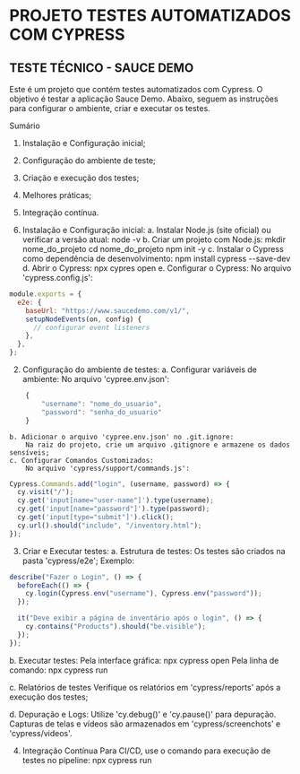 # PROJETO TESTES AUTOMATIZADOS COM CYPRESS

## TESTE TÉCNICO - SAUCE DEMO

Este é um projeto que contém testes automatizados com Cypress.
O objetivo é testar a aplicação Sauce Demo.
Abaixo, seguem as instruções para configurar o ambiente, criar e executar os testes.

Sumário

1. Instalação e Configuração inicial;
2. Configuração do ambiente de teste;
3. Criação e execução dos testes;
4. Melhores práticas;
5. Integração contínua.

6. Instalação e Configuração inicial:
   a. Instalar Node.js (site oficial) ou verificar a versão atual:
   node -v
   b. Criar um projeto com Node.js:
   mkdir nome_do_projeto
   cd nome_do_projeto
   npm init -y
   c. Instalar o Cypress como dependência de desenvolvimento:
   npm install cypress --save-dev
   d. Abrir o Cypress:
   npx cypres open
   e. Configurar o Cypress:
   No arquivo 'cypress.config.js':

```javascript
module.exports = {
  e2e: {
    baseUrl: "https://www.saucedemo.com/v1/",
    setupNodeEvents(on, config) {
      // configurar event listeners
    },
  },
};
```

2. Configuração do ambiente de testes:
   a. Configurar variáveis de ambiente:
   No arquivo 'cypree.env.json':

```javascript
    {
        "username": "nome_do_usuario",
        "password": "senha_do_usuario"
    }
```

    b. Adicionar o arquivo 'cypree.env.json' no .git.ignore:
        Na raiz do projeto, crie um arquivo .gitignore e armazene os dados sensíveis;
    c. Configurar Comandos Customizados:
        No arquivo 'cypress/support/commands.js':

```javascript
Cypress.Commands.add("login", (username, password) => {
  cy.visit("/");
  cy.get('input[name="user-name"]').type(username);
  cy.get('input[name="password"]').type(password);
  cy.get('input[type="submit"]').click();
  cy.url().should("include", "/inventory.html");
});
```

3. Criar e Executar testes:
   a. Estrutura de testes:
   Os testes são criados na pasta 'cypress/e2e';
   Exemplo:

```javascript
describe("Fazer o Login", () => {
  beforeEach(() => {
    cy.login(Cypress.env("username"), Cypress.env("password"));
  });

  it("Deve exibir a página de inventário após o login", () => {
    cy.contains("Products").should("be.visible");
  });
});
```

b. Executar testes:
Pela interface gráfica:
npx cypress open
Pela linha de comando:
npx cypress run

c. Relatórios de testes
Verifique os relatórios em 'cypress/reports' após a execução dos testes;

d. Depuração e Logs:
Utilize 'cy.debug()' e 'cy.pause()' para depuração.
Capturas de telas e vídeos são armazenados em 'cypress/screenchots' e 'cypress/videos'.

4. Integração Contínua
   Para CI/CD, use o comando para execução de testes no pipeline:
   npx cypress run
